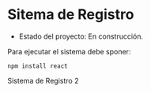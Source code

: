 <h1> Sitema de Registro </h1>

- Estado del proyecto: En construcción.

Para ejecutar el sistema debe sponer: 

```npm install react```

Sistema de Registro 2
